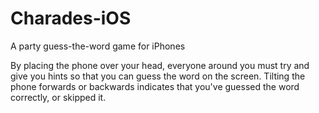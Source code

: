 # Charades-iOS
A party guess-the-word game for iPhones

By placing the phone over your head, everyone around you must try and give you hints so that you can guess the word on the screen.
Tilting the phone forwards or backwards indicates that you've guessed the word correctly, or skipped it.
